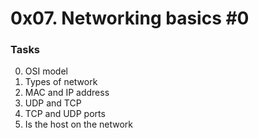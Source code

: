 # 0x07. Networking basics #0
### Tasks
0. OSI model
1. Types of network 
2. MAC and IP address 
3. UDP and TCP 
4. TCP and UDP ports 
5. Is the host on the network 